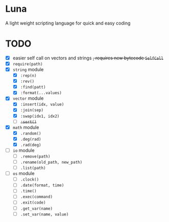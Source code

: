 # Luna

A light weight scripting language for quick and easy coding

# TODO

- [x] easier self call on vectors and strings ~~, requires new bytecode `SelfCall`~~
- [x] `require(path)`
- [x] `string` module
    - [x] `:rep(n)`
    - [x] `:rev()`
    - [x] `:find(patt)`
    - [x] `:format(...values)`
- [x] `vector` module
    - [x] `:insert(idx, value)`
    - [x] `:join(sep)`
    - [x] `:swap(idx1, idx2)`
    - [ ] ~~`:sort()`~~
- [x] `math` module
    - [x] `.random()`
    - [x] `.deg(rad)`
    - [x] `.rad(deg)`
- [ ] `io` module
    - [ ] `.remove(path)`
    - [ ] `.rename(old_path, new_path)`
    - [ ] `.list(path)`
- [ ] `os` module
    - [ ] `.clock()`
    - [ ] `.date(format, time)`
    - [ ] `.time()`
    - [ ] `.exec(command)`
    - [ ] `.exit(code)`
    - [ ] `.get_var(name)`
    - [ ] `.set_var(name, value)`
